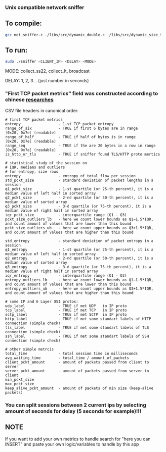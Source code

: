 ### Unix compatible network sniffer

## To compile:
```bash
gcc net_sniffer.c ./libs/src/dynamic_double.c ./libs/src/dynamic_size_t.c ./libs/src/dynamic_flow_stats.c ./libs/src/dynamic_ip_port.c -o sniffer -lpcap -lm -lwebsockets
```

## To run:
```bash
sudo ./sniffer <CLIENT_IP> <DELAY> <MODE>
```

MODE: collect_ss22, collect_lt, broadcast

DELAY: 1, 2, 3... (just number in seconds)

### "First TCP packet metrics" field was constructed according to chinese <a href="https://gfw.report/publications/usenixsecurity23/en/#6-understanding-the-blocking-strategies" target="_blank">researches</a>
CSV file headers in canonical order:
```
# first TCP packet metrics
entropy                 - 1-st TCP packet entropy 
range_of_six            - TRUE if first 6 bytes are in range            [0x20, 0x7e] (readable) 
range_of_half           - TRUE if half of bytes is in range             [0x20, 0x7e] (readable) 
range_seq               - TRUE if the are 20 bytes in a row in range    [0x20, 0x7e] (readable) 
is_http_or_tls          - TRUE if sniffer found TLS/HTTP proto mertics 

# statistical study of the session on 
# IQR, medians and outliers
# for entropy, size rows
entropy                 - entropy of total flow per session
std_pckt_size           - standard deviation of packet lengths in a session
q1_pckt_size            - 1-st quartile (or 25-th percent), it is a median value of left half in sorted array
q2_pckt_size            - 2-nd quartile (or 50-th percent), it is a median value of sorted array
q3_pckt_size            - 3-d quartile (or 75-th percent), it is a median value of right half in sorted array
iqr_pckt_size           - interquartile range (Q1 - Q3)
pckt_size_outliers_lb   - here we count lower bounds as Q1−1.5*IQR, and count amount of values that are lower than this bound
pckt_size_outliers_ub   - here we count upper bounds as Q3+1.5*IQR, and count amount of values that are higher than this bound

std_entropy             - standard deviation of packet entropy in a session
q1_entropy              - 1-st quartile (or 25-th percent), it is a median value of left half in sorted array
q2_entropy              - 2-nd quartile (or 50-th percent), it is a median value of sorted array
q3_entropy              - 3-d quartile (or 75-th percent), it is a median value of right half in sorted array
iqr_entropy             - interquartile range (Q1 - Q3)
entropy_outliers_lb     - here we count lower bounds as Q1−1.5*IQR, and count amount of values that are lower than this bound
entropy_outliers_ub     - here we count upper bounds as Q3+1.5*IQR, and count amount of values that are higher than this bound

# some IP and 6 Layer OSI protos:
udp_label               - TRUE if met UDP   in IP proto
tcp_label               - TRUE if met TCP   in IP proto
sctp_label              - TRUE if met SCTP  in IP proto
http_label              - TRUE if met some standart labels of HTTP connection (simple check)
tls_label               - TRUE if met some standart labels of TLS connection (simple check)
ssh_label               - TRUE if met some standart labels of SSH connection (simple check)

# other simple metrcis
total_time              - total session time in milliseconds
avg_waiting_time        - total_time / amount_of_packets
client_pckt_amount      - amount of packets passed from client to server
server_pckt_amount      - amount of packets passed from server to client
min_pckt_size
max_pckt_size
keep_alive_pckt_amount  - amount of packets of min size (keep-alive packets)
```

### You can split sessions between 2 current ips by selecting amount of seconds for delay (5 seconds for example)!!!


## NOTE
If you want to add your own metrics to handle search for "here you can INSERT" and paste your own logic/variables to handle by this app
